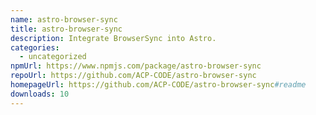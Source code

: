 ```yaml
---
name: astro-browser-sync
title: astro-browser-sync
description: Integrate BrowserSync into Astro.
categories:
  - uncategorized
npmUrl: https://www.npmjs.com/package/astro-browser-sync
repoUrl: https://github.com/ACP-CODE/astro-browser-sync
homepageUrl: https://github.com/ACP-CODE/astro-browser-sync#readme
downloads: 10
---
```

